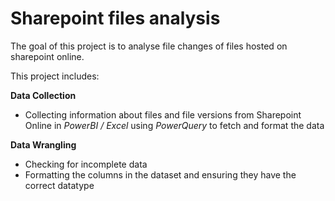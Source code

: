 <h1>Sharepoint files analysis</h1>

The goal of this project is to analyse file changes of files hosted on sharepoint online.

This project includes:

<b>Data Collection</b>
- Collecting information about files and file versions from Sharepoint Online in <i>PowerBI / Excel</i> using <i>PowerQuery</i> to fetch and format the data

<b>Data Wrangling</b>
- Checking for incomplete data
- Formatting the columns in the dataset and ensuring they have the correct datatype

